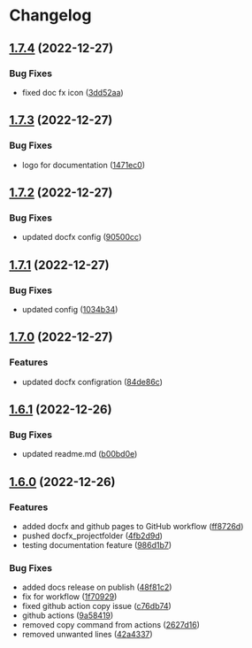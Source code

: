 # Changelog

## [1.7.4](https://github.com/EyeRunnMan-GameDev-Portfolio/unity-package-template/compare/v1.7.3...v1.7.4) (2022-12-27)


### Bug Fixes

* fixed doc fx icon ([3dd52aa](https://github.com/EyeRunnMan-GameDev-Portfolio/unity-package-template/commit/3dd52aa3156b9a5477acf6016b9b2bf99cc43fc6))

## [1.7.3](https://github.com/EyeRunnMan-GameDev-Portfolio/unity-package-template/compare/v1.7.2...v1.7.3) (2022-12-27)


### Bug Fixes

* logo for documentation ([1471ec0](https://github.com/EyeRunnMan-GameDev-Portfolio/unity-package-template/commit/1471ec098a9a20c68ca2fd360fbfabdeb83ecbf6))

## [1.7.2](https://github.com/EyeRunnMan-GameDev-Portfolio/unity-package-template/compare/v1.7.1...v1.7.2) (2022-12-27)


### Bug Fixes

* updated docfx config ([90500cc](https://github.com/EyeRunnMan-GameDev-Portfolio/unity-package-template/commit/90500ccf23c628a33d305625331765dba00fee42))

## [1.7.1](https://github.com/EyeRunnMan-GameDev-Portfolio/unity-package-template/compare/v1.7.0...v1.7.1) (2022-12-27)


### Bug Fixes

* updated config ([1034b34](https://github.com/EyeRunnMan-GameDev-Portfolio/unity-package-template/commit/1034b3409dc0e236d8670188a4b2e7ebcab19865))

## [1.7.0](https://github.com/EyeRunnMan-GameDev-Portfolio/unity-package-template/compare/v1.6.1...v1.7.0) (2022-12-27)


### Features

* updated docfx configration ([84de86c](https://github.com/EyeRunnMan-GameDev-Portfolio/unity-package-template/commit/84de86c34bb621f83678dd2561b8ba2f78c1344e))

## [1.6.1](https://github.com/EyeRunnMan-GameDev-Portfolio/unity-package-template/compare/v1.6.0...v1.6.1) (2022-12-26)


### Bug Fixes

* updated readme.md ([b00bd0e](https://github.com/EyeRunnMan-GameDev-Portfolio/unity-package-template/commit/b00bd0e0d9c124bb621f9b79f1aef7699e670ccb))

## [1.6.0](https://github.com/EyeRunnMan-GameDev-Portfolio/unity-package-template/compare/v1.5.3...v1.6.0) (2022-12-26)


### Features

* added docfx and github pages to GitHub workflow ([ff8726d](https://github.com/EyeRunnMan-GameDev-Portfolio/unity-package-template/commit/ff8726d004f3227d5641abb0de4789a7fec3e623))
* pushed docfx_projectfolder ([4fb2d9d](https://github.com/EyeRunnMan-GameDev-Portfolio/unity-package-template/commit/4fb2d9d4a423d8243ca615f5a6149d84f214a81c))
* testing documentation feature ([986d1b7](https://github.com/EyeRunnMan-GameDev-Portfolio/unity-package-template/commit/986d1b7bedc74c4f25e3478925b84ed9c84a9115))


### Bug Fixes

* added docs release on publish ([48f81c2](https://github.com/EyeRunnMan-GameDev-Portfolio/unity-package-template/commit/48f81c2edba824ecff438205f9c6675a934201a6))
* fix for workflow ([1f70929](https://github.com/EyeRunnMan-GameDev-Portfolio/unity-package-template/commit/1f709297259af2b5e18bd51b489f30f6cb81f52e))
* fixed github action copy issue ([c76db74](https://github.com/EyeRunnMan-GameDev-Portfolio/unity-package-template/commit/c76db74aaabde4039f9ca41ebeda8519931242ff))
* github actions ([9a58419](https://github.com/EyeRunnMan-GameDev-Portfolio/unity-package-template/commit/9a58419ac256f5a825b1cd01414d4ff984b25daa))
* removed copy command from actions ([2627d16](https://github.com/EyeRunnMan-GameDev-Portfolio/unity-package-template/commit/2627d164383a6a7b28f47442d433dc9a357c0d88))
* removed unwanted lines ([42a4337](https://github.com/EyeRunnMan-GameDev-Portfolio/unity-package-template/commit/42a4337379889262bfaa4dbcfdb05aa3190aedd1))
